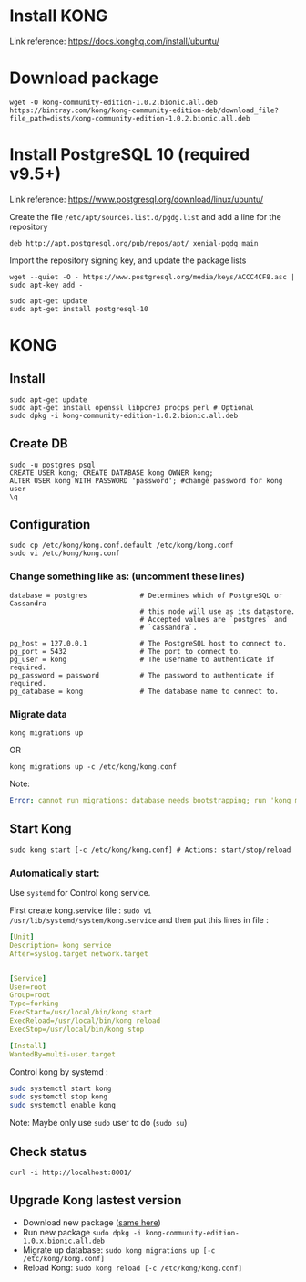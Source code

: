 #  Install KONG
Link reference: https://docs.konghq.com/install/ubuntu/
# Download package
```
wget -O kong-community-edition-1.0.2.bionic.all.deb https://bintray.com/kong/kong-community-edition-deb/download_file?file_path=dists/kong-community-edition-1.0.2.bionic.all.deb
```
# Install PostgreSQL 10 (required v9.5+)
Link reference: https://www.postgresql.org/download/linux/ubuntu/

Create the file `/etc/apt/sources.list.d/pgdg.list` and add a line for the repository
```
deb http://apt.postgresql.org/pub/repos/apt/ xenial-pgdg main
```
Import the repository signing key, and update the package lists
```
wget --quiet -O - https://www.postgresql.org/media/keys/ACCC4CF8.asc | sudo apt-key add -
```
```
sudo apt-get update
sudo apt-get install postgresql-10
```

# KONG
## Install
```
sudo apt-get update
sudo apt-get install openssl libpcre3 procps perl # Optional
sudo dpkg -i kong-community-edition-1.0.2.bionic.all.deb
```
## Create DB

```
sudo -u postgres psql
CREATE USER kong; CREATE DATABASE kong OWNER kong;
ALTER USER kong WITH PASSWORD 'password'; #change password for kong user
\q
```

## Configuration
```
sudo cp /etc/kong/kong.conf.default /etc/kong/kong.conf
sudo vi /etc/kong/kong.conf
```
### Change something like as: (uncomment these lines)
```
database = postgres             # Determines which of PostgreSQL or Cassandra
                                # this node will use as its datastore.
                                # Accepted values are `postgres` and
                                # `cassandra`.

pg_host = 127.0.0.1             # The PostgreSQL host to connect to.
pg_port = 5432                  # The port to connect to.
pg_user = kong                  # The username to authenticate if required.
pg_password = password          # The password to authenticate if required.
pg_database = kong              # The database name to connect to.
```
### Migrate data
```
kong migrations up
```
OR 
```
kong migrations up -c /etc/kong/kong.conf
```
Note: 
```yaml
Error: cannot run migrations: database needs bootstrapping; run 'kong migrations bootstrap'
```
## Start Kong
```
sudo kong start [-c /etc/kong/kong.conf] # Actions: start/stop/reload
```
### Automatically start:
Use `systemd` for Control kong service.

First create kong.service file : `sudo vi /usr/lib/systemd/system/kong.service` and then put this lines in file :
```yaml
[Unit]
Description= kong service
After=syslog.target network.target


[Service]
User=root
Group=root
Type=forking
ExecStart=/usr/local/bin/kong start
ExecReload=/usr/local/bin/kong reload
ExecStop=/usr/local/bin/kong stop

[Install]
WantedBy=multi-user.target
```

Control kong by systemd :
```bash
sudo systemctl start kong
sudo systemctl stop kong
sudo systemctl enable kong
```

Note: Maybe only use `sudo` user to do (`sudo su`) 
## Check status
```
curl -i http://localhost:8001/
```
## Upgrade Kong lastest version
- Download new package ([same here](https://github.com/vantruong1810/linux/blob/master/Ubuntu18.04/Kong.md#download-package))
- Run new package `sudo dpkg -i kong-community-edition-1.0.x.bionic.all.deb`
- Migrate up database: `sudo kong migrations up [-c /etc/kong/kong.conf]`
- Reload Kong: `sudo kong reload [-c /etc/kong/kong.conf]`
